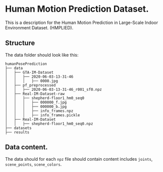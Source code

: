 # Human Motion Prediction Dataset.

This is a description for the Human Motion Prediction in Large-Scale Indoor Environment Dataset. (HMPLIED).

## Structure

The data folder should look like this:

```
humanPosePrediction
├── data
│   ├── GTA-IM-Dataset
│   │   ├── 2020-06-03-13-31-46
│   │   │   ├── 0000.jpg
│   ├── pf_preprocessed
│   │   ├── 2020-06-03-13-31-46_r001_sf0.npz
│   ├── Real-IM-Dataset-raw
│   │   ├── shepherd-floor1_hm0_seq0
│   │   │   ├── 000000_f.jpg
│   │   │   ├── 000000_b.jpg
│   │   │   ├── info_frames.npz
│   │   │   ├── info_frames.pickle
│   ├── Real-IM-Dataset
│   │   ├── shepherd-floor1_hm0_seq0.npz
├── datasets
├── results
```

## Data content.

The data should for each `npz` file should contain content includes `joints`, `scene_points`, `scene_colors`.